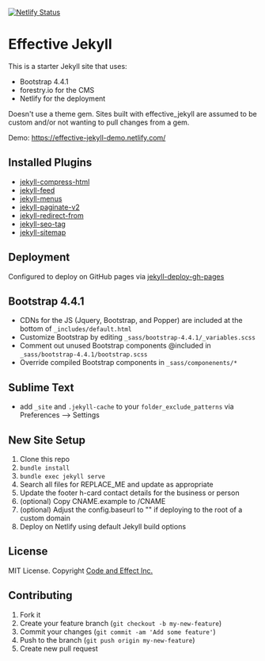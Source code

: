 [![Netlify Status](https://api.netlify.com/api/v1/badges/880b30d7-85fe-413a-92dd-05a3cc64cea3/deploy-status)](https://app.netlify.com/sites/effective-jekyll-demo/deploys)

# Effective Jekyll

This is a starter Jekyll site that uses:

- Bootstrap 4.4.1
- forestry.io for the CMS
- Netlify for the deployment

Doesn't use a theme gem. Sites built with effective_jekyll are assumed to be custom and/or not wanting to pull changes from a gem.

Demo: https://effective-jekyll-demo.netlify.com/

## Installed Plugins

- [jekyll-compress-html](https://github.com/penibelst/jekyll-compress-html)
- [jekyll-feed](https://github.com/jekyll/jekyll-feed)
- [jekyll-menus](https://github.com/forestryio/jekyll-menus)
- [jekyll-paginate-v2](https://github.com/sverrirs/jekyll-paginate-v2)
- [jekyll-redirect-from](https://github.com/jekyll/jekyll-redirect-from)
- [jekyll-seo-tag](https://github.com/jekyll/jekyll-seo-tag)
- [jekyll-sitemap](https://github.com/jekyll/jekyll-sitemap)

## Deployment

Configured to deploy on GitHub pages via [jekyll-deploy-gh-pages](https://github.com/marketplace/actions/jekyll-deploy-gh-pages)

## Bootstrap 4.4.1

- CDNs for the JS (Jquery, Bootstrap, and Popper) are included at the bottom of `_includes/default.html`
- Customize Bootstrap by editing `_sass/bootstrap-4.4.1/_variables.scss`
- Comment out unused Bootstrap components @included in `_sass/bootstrap-4.4.1/bootstrap.scss`
- Override compiled Bootstrap components in `_sass/componenents/*`

## Sublime Text

- add `_site` and `.jekyll-cache` to your `folder_exclude_patterns` via Preferences --> Settings

## New Site Setup

1. Clone this repo
2. `bundle install`
3. `bundle exec jekyll serve`
4. Search all files for REPLACE_ME and update as appropriate
5. Update the footer h-card contact details for the business or person
6. (optional) Copy CNAME.example to /CNAME
7. (optional) Adjust the config.baseurl to "" if deploying to the root of a custom domain
8. Deploy on Netlify using default Jekyll build options

## License

MIT License. Copyright [Code and Effect Inc.](http://www.codeandeffect.com/)

## Contributing

1. Fork it
2. Create your feature branch (`git checkout -b my-new-feature`)
3. Commit your changes (`git commit -am 'Add some feature'`)
4. Push to the branch (`git push origin my-new-feature`)
5. Create new pull request
